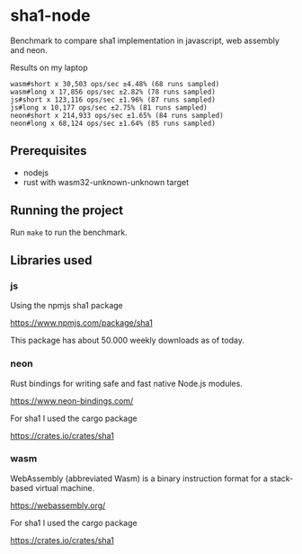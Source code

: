 # sha1-node

Benchmark to compare sha1 implementation in javascript, web assembly and neon.

Results on my laptop

```
wasm#short x 30,503 ops/sec ±4.48% (68 runs sampled)
wasm#long x 17,856 ops/sec ±2.82% (78 runs sampled)
js#short x 123,116 ops/sec ±1.96% (87 runs sampled)
js#long x 10,177 ops/sec ±2.75% (81 runs sampled)
neon#short x 214,933 ops/sec ±1.65% (84 runs sampled)
neon#long x 68,124 ops/sec ±1.64% (85 runs sampled)
```

## Prerequisites

* nodejs
* rust with wasm32-unknown-unknown target

## Running the project 

Run `make` to run the benchmark.

## Libraries used

### js

Using the npmjs sha1 package

https://www.npmjs.com/package/sha1

This package has about 50.000 weekly downloads as of today.

### neon

Rust bindings for writing safe and fast native Node.js modules.

https://www.neon-bindings.com/

For sha1 I used the cargo package

https://crates.io/crates/sha1

### wasm

WebAssembly (abbreviated Wasm) is a binary instruction format for a stack-based virtual machine.

https://webassembly.org/

For sha1 I used the cargo package

https://crates.io/crates/sha1
